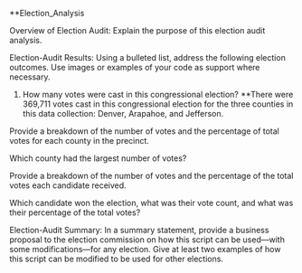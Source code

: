 **Election_Analysis

  Overview of Election Audit: Explain the purpose of this election audit analysis.

  Election-Audit Results: Using a bulleted list, address the following election outcomes. Use images or examples of your code as support where necessary.

  1. How many votes were cast in this congressional election?
      **There were 369,711 votes cast in this congressional election for the three counties in this data collection: Denver, Arapahoe, and Jefferson.

  Provide a breakdown of the number of votes and the percentage of total votes for each county in the precinct.

  Which county had the largest number of votes?

  Provide a breakdown of the number of votes and the percentage of the total votes each candidate received.

  Which candidate won the election, what was their vote count, and what was their percentage of the total votes?

  Election-Audit Summary: In a summary statement, provide a business proposal to the election commission on how this script can be used—with some     modifications—for any election. Give at least two examples of how this script can be modified to be used for other elections.
